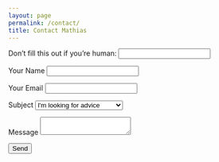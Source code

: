 ```yaml
---
layout: page
permalink: /contact/
title: Contact Mathias
---
```

<div class="page-wrapper">
  <form name="contact" method="POST" data-netlify="true" class="basic-grey" netlify-honeypot="maverick">
    <p class="honey">
      <label>
        Don’t fill this out if you’re human: <input name="maverick" />
      </label>
    </p>
    <p>
      <label>
        <span>Your Name</span>
        <input type="text" name="name" />
       </label>   
    </p>
    <p>
      <label>
        <span>Your Email</span>
        <input type="email" name="email" />
      </label>
    </p>
    <p>
      <label>
        <span>Subject</span>
        <select name="subject">
          <option value="question">I'm looking for advice</option>
          <option value="coaching">I'm interested in Coaching</option>
          <option value="other">Just saying hi!</option>
        </select>
       </label>
    </p>
    <p>
      <label>
        <span>Message</span>
        <textarea name="message"></textarea>
      </label>
    </p>
    <p>
      <label>
        <span></span>
        <button class="button" type="submit">Send</button>
      </label>
    </p>
  </form>
</div>
